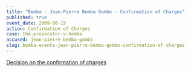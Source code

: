 ```yaml
---
title: "Bemba - Jean-Pierre Bemba Gombo - Confirmation of Charges"
published: true
event_date: 2009-06-15
action: Confirmation of Charges
case: the-prosecutor-v-bemba
accused: jean-pierre-bemba-gombo
slug: bemba-events-jean-pierre-bemba-gombo-confirmation-of charges
---
```


[Decision on the confirmation of charges](http://www.icc-cpi.int/iccdocs/doc/doc699541.pdf)

